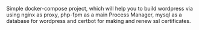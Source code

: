 Simple docker-compose project, which will help you to build wordpress via using nginx as proxy, php-fpm as a main Process Manager, mysql as a database for wordpress and certbot for making and renew ssl certificates.
